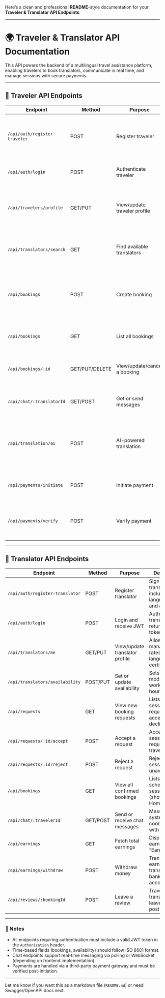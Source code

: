 Here’s a clean and professional **README**-style documentation for your **Traveler & Translator API Endpoints**:

---

# 🌍 Traveler & Translator API Documentation

This API powers the backend of a multilingual travel assistance platform, enabling travelers to book translators, communicate in real time, and manage sessions with secure payments.

---

## 🔹 Traveler API Endpoints

| Endpoint | Method | Purpose | Description |
|---------|--------|---------|-------------|
| `/api/auth/register-traveler` | POST | Register traveler | Sign-up endpoint for travelers; stores user data (email, password, etc.). |
| `/api/auth/login` | POST | Authenticate traveler | Authenticates traveler and returns a JWT token. |
| `/api/travelers/profile` | GET/PUT | View/update traveler profile | Displays and updates travel preferences, languages, and other details. |
| `/api/translators/search` | GET | Find available translators | Filters translators based on language, location, and date. |
| `/api/bookings` | POST | Create booking | Used when a traveler books a translator with session details (date, hours, location). |
| `/api/bookings` | GET | List all bookings | Returns all upcoming and past sessions for the traveler. |
| `/api/bookings/:id` | GET/PUT/DELETE | View/update/cancel a booking | Allows rescheduling or canceling an existing session. |
| `/api/chat/:translatorId` | GET/POST | Get or send messages | In-app chat system between traveler and translator. |
| `/api/translation/ai` | POST | AI-powered translation | Provides instant AI speech/text translation when no human translator is available. |
| `/api/payments/initiate` | POST | Initiate payment | Starts a transaction when booking a translator. |
| `/api/payments/verify` | POST | Verify payment | Verifies payment status via payment gateway callback. |

---

## 🔹 Translator API Endpoints

| Endpoint | Method | Purpose | Description |
|---------|--------|---------|-------------|
| `/api/auth/register-translator` | POST | Register translator | Sign-up for translators including languages, bio, and availability. |
| `/api/auth/login` | POST | Login and receive JWT | Authenticates translator and returns a JWT token. |
| `/api/translators/me` | GET/PUT | View/update translator profile | Allows managing rates, languages, and certifications. |
| `/api/translators/availability` | POST/PUT | Set or update availability | Sets or modifies working hours/calendar. |
| `/api/requests` | GET | View new booking requests | Lists incoming session requests to accept or decline. |
| `/api/requests/:id/accept` | POST | Accept a request | Accepts a session request from a traveler. |
| `/api/requests/:id/reject` | POST | Reject a request | Rejects the session if unavailable. |
| `/api/bookings` | GET | View all confirmed bookings | Lists all scheduled sessions (shown in Home tab). |
| `/api/chat/:travelerId` | GET/POST | Send or receive chat messages | Messaging system for coordination with traveler. |
| `/api/earnings` | GET | Fetch total earnings | Displays total earnings in “Earnings” tab. |
| `/api/earnings/withdraw` | POST | Withdraw money | Transfers earnings to translator’s bank/UPI account. |
| `/api/reviews/:bookingId` | POST | Leave a review | Traveler or translator can leave a review post-session. |

---

### 📌 Notes
- All endpoints requiring authentication must include a valid JWT token in the `Authorization` header.
- Time-based fields (bookings, availability) should follow ISO 8601 format.
- Chat endpoints support real-time messaging via polling or WebSocket (depending on frontend implementation).
- Payments are handled via a third-party payment gateway and must be verified post-initiation.

---

Let me know if you want this as a markdown file (`README.md`) or need Swagger/OpenAPI docs next.